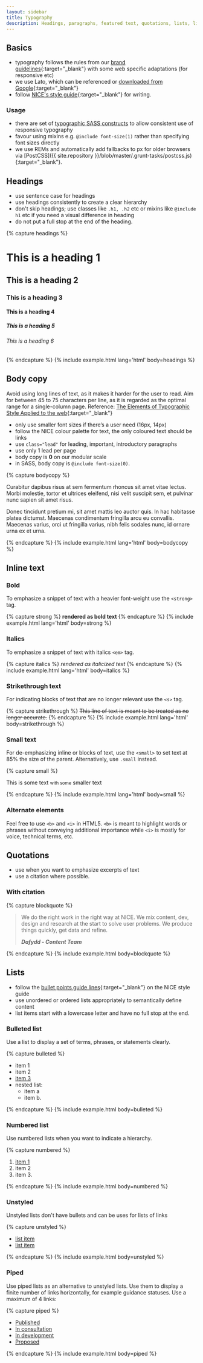 ```yaml
---
layout: sidebar
title: Typography
description: Headings, paragraphs, featured text, quotations, lists, links
---
```


## Basics

- typography follows the rules from our [brand guidelines](https://www.nice.org.uk/brand/typography){:target="_blank"} with some web specific adaptations (for responsive etc)
- we use Lato, which can be referenced or [downloaded from Google](https://fonts.google.com/specimen/Lato){:target="_blank"}
- follow [NICE's style guide](https://www.nice.org.uk/corporate/ecd1/){:target="_blank"} for writing.

### Usage

- there are set of <a href="{{ site.baseurl }}{% link technical/sass/documentation/typography.md %}">typographic SASS constructs</a> to allow consistent use of responsive typography
- favour using mixins e.g. `@include font-size(1)` rather than specifying font sizes directly
- we use REMs and automatically add fallbacks to px for older browsers via [PostCSS]({{ site.repository }}/blob/master/.grunt-tasks/postcss.js){:target="_blank"}.


## Headings

- use sentence case for headings
- use headings consistently to create a clear hierarchy
- don't skip headings; use classes like `.h1, .h2` etc or mixins like `@include h1` etc if you need a visual difference in heading
- do not put a full stop at the end of the heading.

{% capture headings %}
<h1>This is a heading 1</h1>
<h2>This is a heading 2</h2>
<h3>This is a heading 3</h3>
<h4>This is a heading 4</h4>
<h5>This is a heading 5</h5>
<h6>This is a heading 6</h6>
{% endcapture %}
{% include example.html lang='html' body=headings %}


## Body copy

Avoid using long lines of text, as it makes it harder for the user to read. Aim for between 45 to 75 characters per line, as it is regarded as the optimal range for a single-column page. Reference: [The Elements of Typographic Style Applied to the web](http://webtypography.net/intro/){:target="_blank"}

- only use smaller font sizes if there’s a user need (16px, 14px)
- follow the NICE colour palette for text, the only coloured text should be links
- use `class="lead"` for leading, important, introductory paragraphs
- use only 1 lead per page
- body copy is **0** on our modular scale
- in SASS, body copy is `@include font-size(0)`.

{% capture bodycopy %}
<p class="lead">
    Curabitur dapibus risus at sem fermentum rhoncus sit amet vitae lectus. Morbi molestie, tortor et ultrices eleifend, nisi velit suscipit sem, et pulvinar nunc sapien sit amet risus.
</p>
<p>
    Donec tincidunt pretium mi, sit amet mattis leo auctor quis. In hac habitasse platea dictumst. Maecenas condimentum fringilla arcu eu convallis. Maecenas varius, orci ut fringilla varius, nibh felis sodales nunc, id ornare urna ex et urna.
</p>
{% endcapture %}
{% include example.html lang='html' body=bodycopy %}


## Inline text

### Bold

To emphasize a snippet of text with a heavier font-weight use the `<strong>` tag.

{% capture strong %}
<strong>rendered as bold text</strong>
{% endcapture %}
{% include example.html lang='html' body=strong %}

### Italics

To emphasize a snippet of text with italics `<em>` tag. 

{% capture italics %}
<em>rendered as italicized text</em>
{% endcapture %}
{% include example.html lang='html' body=italics %}


### Strikethrough text

For indicating blocks of text that are no longer relevant use the `<s>` tag.

{% capture strikethrough %}
<s>This line of text is meant to be treated as no longer accurate.</s>
{% endcapture %}
{% include example.html lang='html' body=strikethrough %}


### Small text

For de-emphasizing inline or blocks of text, use the `<small>` to set text at 85% the size of the parent. Alternatively, use `.small` instead.

{% capture small %}
<p>This is some text <small>with some</small> <span class="small">smaller text</span></p>
{% endcapture %}
{% include example.html lang='html' body=small %}


### Alternate elements

Feel free to use `<b>` and `<i>` in HTML5. `<b>` is meant to highlight words or phrases without conveying additional importance while `<i>` is mostly for voice, technical terms, etc.


## Quotations

- use when you want to emphasize excerpts of text
- use a citation where possible.

### With citation

{% capture blockquote %}
<blockquote class="quote">
    <p>We do the right work in the right way at NICE. We mix content, dev, design and research at the start to solve user problems.  We produce things quickly, get data and refine. </p>
    <footer>
        <cite><strong>Dafydd - Content Team</strong></cite>
    </footer>
</blockquote>
{% endcapture %}
{% include example.html body=blockquote %}


## Lists

- follow the [bullet points guide lines](https://www.nice.org.uk/corporate/ecd1/chapter/punctuation-and-bullet-points#bullet-points){:target="_blank"} on the NICE style guide
- use unordered or ordered lists appropriately to semantically define content
- list items start with a lowercase letter and have no full stop at the end.

### Bulleted list

Use a list to display a set of terms, phrases, or statements clearly.

{% capture bulleted %}
<ul>
    <li>item 1</li>
    <li>item 2</li>
    <li><a href="#">item 3</a></li>
    <li>
        nested list:
        <ul>
            <li>item a</li>
            <li>item b.</li>
        </ul>
    </li>
</ul>
{% endcapture %}
{% include example.html body=bulleted %}

### Numbered list

Use numbered lists when you want to indicate a hierarchy.

{% capture numbered %}
<ol>
    <li><a href="#">item 1</a></li>
    <li>item 2</li>
    <li>item 3.</li>
</ol>
{% endcapture %}
{% include example.html body=numbered %}

### Unstyled

Unstyled lists don't have bullets and can be uses for lists of links

{% capture unstyled %}
<ul class="list list--unstyled">
    <li><a href="#">list item</a></li>
    <li><a href="#">list item</a></li>
</ul>
{% endcapture %}
{% include example.html body=unstyled %}

### Piped

Use piped lists as an alternative to unstyled lists. Use them to display a finite number of links horizontally, for example guidance statuses. Use a maximum of 4 links:

{% capture piped %}
<ul class="list list--piped">
    <li><a href="#">Published</a></li>
    <li><a href="#">In consultation</a></li>
    <li><a href="#">In development</a></li>
    <li><a href="#">Proposed</a></li>
</ul>
{% endcapture %}
{% include example.html body=piped %}


